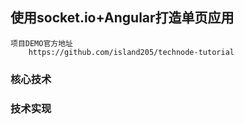 ## 使用socket.io+Angular打造单页应用

	项目DEMO官方地址
		https://github.com/island205/technode-tutorial 

### 核心技术
	
	

### 技术实现

